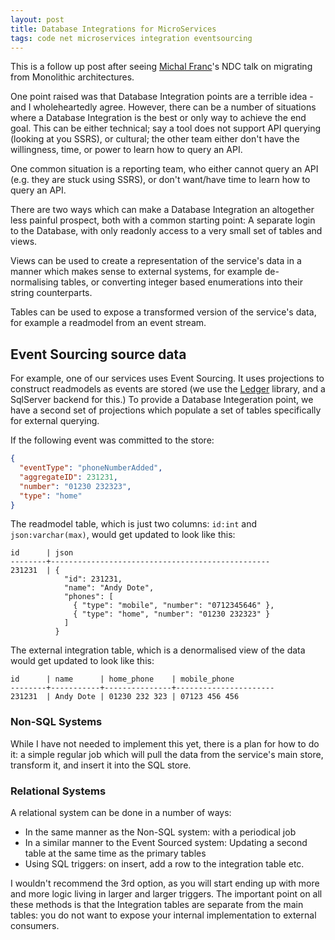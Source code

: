 ```yaml
---
layout: post
title: Database Integrations for MicroServices
tags: code net microservices integration eventsourcing
---
```


This is a follow up post after seeing [Michal Franc][michal-franc-ndc]'s NDC talk on migrating from Monolithic architectures.

One point raised was that Database Integration points are a terrible idea - and I wholeheartedly agree.  However, there can be a number of situations where a Database Integration is the best or only way to achieve the end goal.  This can be either technical; say a tool does not support API querying (looking at you SSRS), or cultural; the other team either don't have the willingness, time, or power to learn how to query an API.

One common situation is a reporting team, who either cannot query an API (e.g. they are stuck using SSRS), or don't want/have time to learn how to query an API.

There are two ways which can make a Database Integration an altogether less painful prospect, both with a common starting point: A separate login to the Database, with only readonly access to a very small set of tables and views.

Views can be used to create a representation of the service's data in a manner which makes sense to external systems, for example de-normalising tables, or converting integer based enumerations into their string counterparts.

Tables can be used to expose a transformed version of the service's data, for example a readmodel from an event stream.

## Event Sourcing source data

For example, one of our services uses Event Sourcing.  It uses projections to construct readmodels as events are stored (we use the [Ledger][ledger] library, and a SqlServer backend for this.)  To provide a Database Integeration point, we have a second set of projections which populate a set of tables specifically for external querying.

If the following event was committed to the store:

```json
{
  "eventType": "phoneNumberAdded",
  "aggregateID": 231231,
  "number": "01230 232323",
  "type": "home"
}
```

The readmodel table, which is just two columns: `id:int` and `json:varchar(max)`, would get updated to look like this:

```
id      | json
--------+-------------------------------------------------
231231  | {
            "id": 231231,
            "name": "Andy Dote",
            "phones": [
              { "type": "mobile", "number": "0712345646" },
              { "type": "home", "number": "01230 232323" }
            ]
          }
```

The external integration table, which is a denormalised view of the data would get updated to look like this:

```
id      | name      | home_phone    | mobile_phone
--------+-----------+---------------+----------------------
231231  | Andy Dote | 01230 232 323 | 07123 456 456
```

### Non-SQL Systems

While I have not needed to implement this yet, there is a plan for how to do it:  a simple regular job which will pull the data from the service's main store, transform it, and insert it into the SQL store.

### Relational Systems

A relational system can be done in a number of ways:

* In the same manner as the Non-SQL system: with a periodical job
* In a similar manner to the Event Sourced system: Updating a second table at the same time as the primary tables
* Using SQL triggers: on insert, add a row to the integration table etc.

I wouldn't recommend the 3rd option, as you will start ending up with more and more logic living in larger and larger triggers.
The important point on all these methods is that the Integration tables are separate from the main tables: you do not want to expose your internal implementation to external consumers.



[ssrs-sources]: https://msdn.microsoft.com/en-us/library/ms159219.aspx
[ledger]: https://www.nuget.org/packages/ledger
[michal-franc-ndc]: https://twitter.com/francmichal
